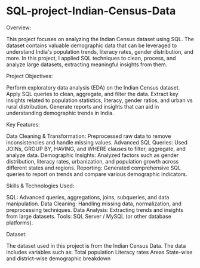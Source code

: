 # SQL-project-Indian-Census-Data
Overview:

This project focuses on analyzing the Indian Census dataset using SQL. The dataset contains valuable demographic data that can be leveraged to understand India's population trends, literacy rates, gender distribution, and more. In this project, I applied SQL techniques to clean, process, and analyze large datasets, extracting meaningful insights from them.

Project Objectives:

Perform exploratory data analysis (EDA) on the Indian Census dataset.
Apply SQL queries to clean, aggregate, and filter the data.
Extract key insights related to population statistics, literacy, gender ratios, and urban vs rural distribution.
Generate reports and insights that can aid in understanding demographic trends in India.

Key Features:

Data Cleaning & Transformation: Preprocessed raw data to remove inconsistencies and handle missing values.
Advanced SQL Queries: Used JOINs, GROUP BY, HAVING, and WHERE clauses to filter, aggregate, and analyze data.
Demographic Insights: Analyzed factors such as gender distribution, literacy rates, urbanization, and population growth across different states and regions.
Reporting: Generated comprehensive SQL queries to report on trends and compare various demographic indicators.

Skills & Technologies Used:

SQL: Advanced queries, aggregations, joins, subqueries, and data manipulation.
Data Cleaning: Handling missing data, normalization, and preprocessing techniques.
Data Analysis: Extracting trends and insights from large datasets.
Tools: SQL Server / MySQL (or other database platforms).

Dataset:

The dataset used in this project is from the Indian Census Data. The data includes variables such as:
Total population
Literacy rates
Areas
State-wise and district-wise demographic breakdown

